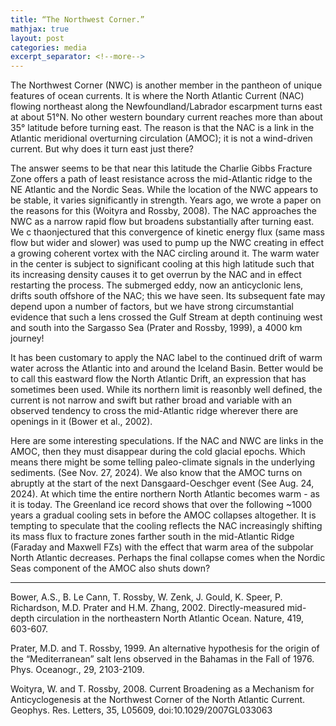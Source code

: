 ```yaml
---
title: “The Northwest Corner.”
mathjax: true
layout: post
categories: media
excerpt_separator: <!--more-->
---
```


The Northwest Corner (NWC) is another member in the pantheon of unique features of ocean currents. It is where the North Atlantic Current (NAC) flowing northeast along the Newfoundland/Labrador escarpment turns east at about 51°N. No other western boundary current reaches more than about 35° latitude before turning east. The reason is that the NAC is a link in the Atlantic meridional overturning circulation (AMOC); it is not a wind-driven current. But why does it turn east just there?  
<!--more-->

The answer seems to be that near this latitude the Charlie Gibbs Fracture Zone offers a path of least resistance across the mid-Atlantic ridge to the NE Atlantic and the Nordic Seas. While the location of the NWC appears to be stable, it varies significantly in strength. Years ago, we wrote a paper on the reasons for this (Woityra and Rossby, 2008). The NAC approaches the NWC as a narrow rapid flow but broadens substantially after turning east. We c thaonjectured that this convergence of kinetic energy flux (same mass flow but wider and slower) was used to pump up the NWC creating in effect a growing coherent vortex with the NAC circling around it. The warm water in the center is subject to significant cooling at this high latitude such that its increasing density causes it to get overrun by the NAC and in effect restarting the process. The submerged eddy, now an anticyclonic lens, drifts south offshore of the NAC; this we have seen. Its subsequent fate may depend upon a number of factors, but we have strong circumstantial evidence that such a lens crossed the Gulf Stream at depth continuing west and south into the Sargasso Sea (Prater and Rossby, 1999), a 4000 km journey! 

It has been customary to apply the NAC label to the continued drift of warm water across the Atlantic into and around the Iceland Basin. Better would be to call this eastward flow the North Atlantic Drift, an expression that has sometimes been used. While its northern limit is reasonbly well defined, the current is not narrow and swift but rather broad and variable with an observed tendency to cross the mid-Atlantic ridge wherever there are openings in it (Bower et al., 2002). 

Here are some interesting speculations. If the NAC and NWC are links in the AMOC, then they must disappear during the cold glacial epochs. Which means there might be some telling paleo-climate signals in the underlying sediments. (See Nov. 27, 2024). We also know that the AMOC turns on abruptly at the start of the next Dansgaard-Oeschger event (See Aug. 24, 2024). At which time the entire northern North Atlantic becomes warm - as it is today. The Greenland ice record shows that over the following ~1000 years a gradual cooling sets in before the AMOC collapses altogether. It is tempting to speculate that the cooling reflects the NAC increasingly shifting its mass flux to fracture zones farther south in the mid-Atlantic Ridge (Faraday and Maxwell FZs) with the effect that warm area of the subpolar North Atlantic decreases. Perhaps the final collapse comes when the Nordic Seas component of the AMOC also shuts down? 

- - - - -
Bower, A.S., B. Le Cann, T. Rossby, W. Zenk, J. Gould, K. Speer, P. Richardson, M.D. Prater and H.M. Zhang, 2002.  Directly-measured mid-depth circulation in the northeastern North Atlantic Ocean.  Nature, 419, 603-607.

Prater, M.D. and T. Rossby, 1999.  An alternative hypothesis for the origin of the “Mediterranean” salt lens observed in the Bahamas in the Fall of 1976. Phys. Oceanogr., 29, 2103-2109.

Woityra, W. and T. Rossby, 2008. Current Broadening as a Mechanism for Anticyclogenesis at the Northwest Corner of the North Atlantic Current. Geophys. Res. Letters, 35, L05609, doi:10.1029/2007GL033063

